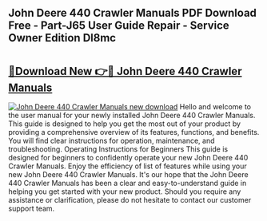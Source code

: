 ## John Deere 440 Crawler Manuals PDF Download Free - Part-J65 User Guide Repair - Service Owner Edition Dl8mc

# <h2><a href="http://bc52010.oget.top/?id=John+Deere+440+Crawler+Manuals">🔗Download New 👉🔴 John Deere 440 Crawler Manuals</a></h2>

[![John Deere 440 Crawler Manuals new download](https://i.imgur.com/5g1atiW.png)](http://bc52010.oget.top/?id=John+Deere+440+Crawler+Manuals)
Hello and welcome to the user manual for your newly installed John Deere 440 Crawler Manuals. This guide is designed to help you get the most out of your product by providing a comprehensive overview of its features, functions, and benefits. You will find clear instructions for operation, maintenance, and troubleshooting. Operating Instructions for Beginners This guide is designed for beginners to confidently operate your new John Deere 440 Crawler Manuals. Enjoy the efficiency of list of features while using your new John Deere 440 Crawler Manuals. It's our hope that the John Deere 440 Crawler Manuals has been a clear and easy-to-understand guide in helping you get started with your new product. Should you require any assistance or clarification, please do not hesitate to contact our customer support team.
